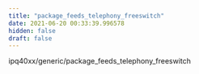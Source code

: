 ```yaml
---
title: "package_feeds_telephony_freeswitch"
date: 2021-06-20 00:33:39.996578
hidden: false
draft: false
---
```


ipq40xx/generic/package_feeds_telephony_freeswitch

